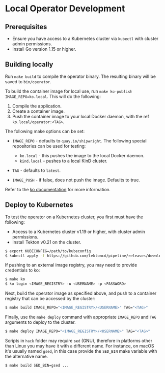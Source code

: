 # Local Operator Development

## Prerequisites

* Ensure you have access to a Kubernetes cluster via `kubectl` with cluster admin permissions.
* Install Go version 1.15 or higher.

## Building locally

Run `make build` to compile the operator binary.
The resulting binary will be saved to `bin/operator`.

To build the container image for local use, run `make ko-publish IMAGE_REPO=ko.local`.
This will do the following:

1. Compile the application.
2. Create a container image.
3. Push the container image to your local Docker daemon, with the ref `ko.local/operator:<TAG>`.

The following make options can be set:

* `IMAGE_REPO` - defaults to `quay.io/shipwright`.
  The following special repositories can be used for testing:

  * `ko.local` - this pushes the image to the local Docker daemon.
  * `kind.local` - pushes to a local KinD cluster.

* `TAG` - defaults to `latest`.
* `IMAGE_PUSH` - if false, does not push the image. Defaults to true.

Refer to the [ko documentation](https://github.com/google/ko#local-publishing-options) for more information.

## Deploy to Kubernetes

To test the operator on a Kubernetes cluster, you first must have the following:

* Access to a Kubernetes cluster v1.19 or higher, with cluster admin permissions.
* Install Tekton v0.21 on the cluster.

```bash
$ export KUBECONFIG=/path/to/kubeconfig
$ kubectl apply -f https://github.com/tektoncd/pipeline/releases/download/v0.21.0/release.notags.yaml
```

If pushing to an external image registry, you may need to provide credentials to ko:

```bash
$ make ko
$ ko login <IMAGE_REGISTRY> -u <USERNAME> -p <PASSWORD>
```

Next, build the operator image as specified above, and push to a container registry that can be accessed by the cluster:

```bash
$ make build IMAGE_REPO="<IMAGE_REGISTRY>/<USERNAME>" TAG="<TAG>"
```

Finally, use the `make deploy` command with appropriate `IMAGE_REPO` and `TAG` arguments to deploy to the cluster.

```bash
$ make deploy IMAGE_REPO="<IMAGE_REGISTRY>/<USERNAME>" TAG="<TAG>"
```

Scripts in `hack` folder may require `sed` (GNU), therefore in platforms other than Linux you may have it with a different name. For instance, on macOS it's usually named `gsed`, in this case provide the `SED_BIN` make variable with the alternative name.

```bash
$ make build SED_BIN=gsed ...
```
